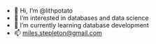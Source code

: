 - 👋 Hi, I’m @lithpotato
- 👀 I’m interested in databases and data science
- 🌱 I’m currently learning database development
- 📫 miles.stepleton@gmail.com

<!---
lithpotato/lithpotato is a ✨ special ✨ repository because its `README.md` (this file) appears on your GitHub profile.
You can click the Preview link to take a look at your changes.
--->
